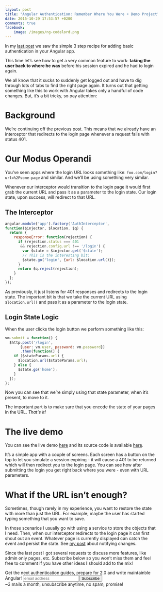 ```yaml
---
layout: post
title: "Angular Authentication: Remember Where You Were + Demo Project"
date: 2015-10-29 17:53:57 +0200
comments: true
facebook:
    image: /images/ng-codelord.png
---
```


In my [last post](http://www.codelord.net/2015/10/22/angular-authentication-3-step-recipe/) we saw the simple 3 step recipe for adding basic authentication in your Angular app.

This time let’s see how to get a very common feature to work: **taking the user back to where he was** before his session expired and he had to login again.

We all know that it sucks to suddenly get logged out and have to dig through lots of tabs to find the right page again. It turns out that getting something like this to work with Angular takes only a handful of code changes. But, it’s a bit tricky, so pay attention:

# Background

We’re continuing off the previous [post](http://www.codelord.net/2015/10/22/angular-authentication-3-step-recipe/). This means that we already have an interceptor that redirects to the login page whenever a request fails with status 401.

# Our Modus Operandi

You’ve seen apps where the login URL looks something like: `foo.com/login?url=%2Fsome-page` and similar. And we’ll be using something very similar. 

Whenever our interceptor would transition to the login page it would first grab the current URL and pass it as a parameter to the login state. Our login state, upon success, will redirect to that URL.

## The Interceptor

```javascript
angular.module('app').factory('AuthInterceptor',
function($injector, $location, $q) {
  return {
    responseError: function(rejection) {
      if (rejection.status === 401
       && rejection.config.url !== '/login') {
        var $state = $injector.get('$state');
        // This is the interesting bit:
        $state.go('login', {url: $location.url()});
      }
      return $q.reject(rejection);
    }
  };
});
```

As previously, it just listens for 401 responses and redirects to the login state. The important bit is that we take the current URL using `$location.url()` and pass it as a parameter to the login state.

## Login State Logic

When the user clicks the login button we perform something like this:

```javascript
vm.submit = function() {
  $http.post('/login',
       {user: vm.user, password: vm.password})
       .then(function() {
    if ($stateParams.url) {
      $location.url($stateParams.url);
    } else {
      $state.go('home');
    }
  });
};
```

Now you can see that we’re simply using that state parameter, when it’s present, to move to it.

The important part is to make sure that you encode the state of your pages in the URL. *That's it!*

# The live demo

You can see the live demo [here](http://abyx.github.io/angular-basic-authentication-skeleton/) and its source code is available [here](https://github.com/abyx/angular-basic-authentication-skeleton).

It’s a simple app with a couple of screens. Each screen has a button on the top to let you simulate a session expiring - it will cause a 401 to be returned which will then redirect you to the login page. You can see how after submitting the login you get right back where you were - even with URL parameters.

# What if the URL isn’t enough?

Sometimes, though rarely in my experience, you want to restore the state with more than just the URL. For example, maybe the user has started typing something that you want to save.

In those scenarios I usually go with using a service to store the objects that I need. Then, when our interceptor redirects to the login page it can first shout out an event. Whatever page is currently displayed can catch the event and persist the state. See [my post](http://www.codelord.net/2015/05/04/angularjs-notifying-about-changes-from-services-to-controllers/) about notifying changes.

Since the last post I got several requests to discuss more features, like admin only pages, etc. Subscribe below so you won’t miss them and feel free to comment if you have other ideas I should add to the mix!

<!-- Begin MailChimp Signup Form -->
<div id="mc_embed_signup" class="cta">
<form action="http://codelord.us6.list-manage.com/subscribe/post?u=78b36f07d7d2e7e91eb8deee3&amp;id=c9a8d439c8" method="post" id="mc-embedded-subscribe-form" name="mc-embedded-subscribe-form" class="validate" target="_blank" novalidate>
    <label for="mce-EMAIL">Get the next authentication guides, prepare for 2.0 and write maintainble Angular!</label>
    <input type="email" value="" name="EMAIL" class="email" id="mce-EMAIL" placeholder="email address" required style="display: inline"><!--
    --><input type="submit" value="Subscribe" name="subscribe" id="mc-embedded-subscribe" class="button" style="display: inline">
    <input type="hidden" value="" name="SIGNUP_URL" class="email" id="mce-SIGNUP_URL">
    <div class="promise">~3 mails a month, unsubscribe anytime, no spam, promise!</div>
</form>
</div>
<script type="text/javascript">
document.getElementById('mce-SIGNUP_URL').value = document.location.href;
</script>
<!--End mc_embed_signup-->
